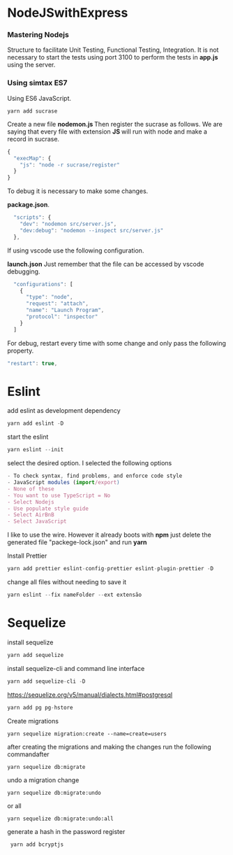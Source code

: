 # NodeJSwithExpress

### Mastering Nodejs

<p>
Structure to facilitate Unit Testing, Functional Testing, Integration. It is not necessary to start the tests using port 3100 to perform the tests in <strong> app.js </strong> using the server.</p>

### Using simtax ES7

<p>Using ES6 JavaScript.</p>

```
yarn add sucrase
```

<p>Create a new file <strong> nodemon.js </strong> Then register the sucrase as follows. We are saying that every file with extension <strong> JS </strong> will run with node and make a record in sucrase.</p>

```javascript
{
  "execMap": {
    "js": "node -r sucrase/register"
  }
}

```

<p>To debug it is necessary to make some changes.</p>
<strong>package.json</strong>.

```javascript
  "scripts": {
    "dev": "nodemon src/server.js",
    "dev:debug": "nodemon --inspect src/server.js"
  },
```

<p>If using vscode use the following configuration.</p>
<p><strong>launch.json</strong> Just remember that the file can be accessed by vscode debugging.</p>

```javascript
  "configurations": [
    {
      "type": "node",
      "request": "attach",
      "name": "Launch Program",
      "protocol": "inspector"
    }
  ]
```

<p>For debug, restart every time with some change and only pass the following property.</p>

```javascript
"restart": true,
```

# Eslint

add eslint as development dependency

```javascript
yarn add eslint -D
```

start the eslint

```javascript
yarn eslint --init
```

select the desired option. I selected the following options

```javascript
- To check syntax, find problems, and enforce code style
- JavaScript modules (import/export)
- None of these
- You want to use TypeScript = No
- Select Nodejs
- Use populate style guide
- Select AirBnB
- Select JavaScript
```

I like to use the wire. However it already boots with **npm** just delete the generated file "packege-lock.json" and run **yarn**

Install Prettier

```javascript
yarn add prettier eslint-config-prettier eslint-plugin-prettier -D
```

change all files without needing to save it

```javascript
yarn eslint --fix nameFolder --ext extensão
```

# Sequelize

install sequelize

```javascript
yarn add sequelize
```

install sequelize-cli and command line interface

```javascript
yarn add sequelize-cli -D
```

https://sequelize.org/v5/manual/dialects.html#postgresql

```javascript
yarn add pg pg-hstore
```

Create migrations

```shell script
yarn sequelize migration:create --name=create=users
```

after creating the migrations and making the changes run the following commandafter

```shell script
yarn sequelize db:migrate
```

undo a migration change

```
yarn sequelize db:migrate:undo
```

or all

```shell script
yarn sequelize db:migrate:undo:all
```
generate a hash in the password register

```
 yarn add bcryptjs
```
